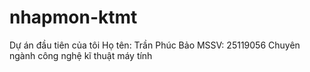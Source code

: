 # nhapmon-ktmt
Dự án đầu tiên của tôi
Họ tên: Trần Phúc Bảo
MSSV: 25119056
Chuyên ngành công nghệ kĩ thuật máy tính

